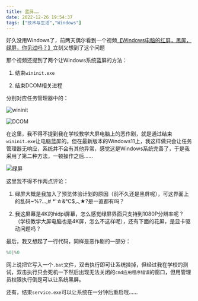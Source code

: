 ```yaml
---
title: 蓝屏……
date: 2022-12-26 19:54:37
tags: ["技术与生活","Windows"]
---
```


好久没用Windows了，前两天偶尔看到一个视频[【Windows电脑的红屏，黑屏，绿屏，你见过吗？】](https://mbd.baidu.com/newspage/data/videoshare?nid=sv_4546958882207695931&uk=N2eFRIv9z5Tyxl1eE2FhjA&rawFrom=feed_video_landing)立刻又想到了这个问题

那个视频还提到了两个让Windows系统蓝屏的方法：

1. 结束`wininit.exe`

2. 结束DCOM相关进程

分别对应任务管理器中的：

![wininit](https://pic.imgdb.cn/item/63a98e0f08b68301630de4ab.jpg)

![DCOM](https://pic.imgdb.cn/item/63a98e8008b68301630eaa6c.jpg)

在这里，我不得不提到我在学校教学大屏电脑上的恶作剧，就是通过结束`wininit.exe`让电脑蓝屏的。但在最新版本的Windows11上，我这样做只会让任务管理器无响应，系统并不会有其他异常，感觉这是Windows系统完善了，于是我采用了第二种方法，一顿操作之后……

![绿屏](https://pic.imgdb.cn/item/63a988c708b6830163053df0.jpg)

这里我不得不作两点评论：

1. 绿屏大概是我加入了预览体验计划的原因（前不久还是黑屏呢），可这界面上的乱码~%?…,# *'☆&℃$︿★?是一直都有吗？

2. 我这屏幕是4K的hidpi屏幕，怎么感觉绿屏界面只支持到1080P分辨率呢？（学校教学大屏电脑也是4K屏，怎么不这样呢），还有下面的花屏，是显卡驱动问题吗？

最后，我又想起了一行代码，同样是恶作剧的一部分：

```powershell
%0|%0
```

网上说把它写入一个`.bat`文件，双击执行即可让系统挂掉，但经过我在学校的测试，双击执行只会死机一下然后出现无法关闭的`cmd应用程序错误`的窗口，但用管理员权限执行倒是可以让系统黑屏。

还有，结束`service.exe`可以让系统在一分钟后重启哦……
